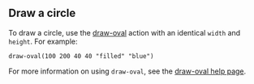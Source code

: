 ## Draw a circle

To draw a circle, use the [draw-oval](#draw-oval) action with an identical `width` and `height`.  For example:

```
draw-oval(100 200 40 40 "filled" "blue")
```

For more information on using `draw-oval`, see the [draw-oval help page](#draw-oval).
